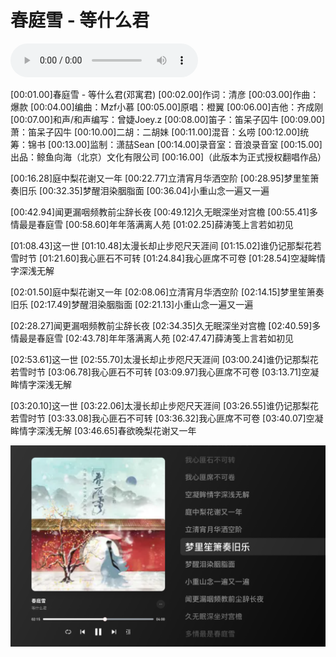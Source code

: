 # 春庭雪 - 等什么君

<audio controls="controls" src="/生活漫谈/音乐/assets/春庭雪-等什么君.mp3"></audio>

[00:01.00]春庭雪 - 等什么君(邓寓君) 
[00:02.00]作词：清彦 
[00:03.00]作曲：爆款 
[00:04.00]编曲：Mzf小慕
[00:05.00]原唱：橙翼
[00:06.00]吉他：齐成刚
[00:07.00]和声/和声编写：曾婕Joey.z
[00:08.00]笛子：笛呆子囚牛
[00:09.00]萧：笛呆子囚牛
[00:10.00]二胡：二胡妹
[00:11.00]混音：幺唠
[00:12.00]统筹：锦书
[00:13.00]监制：潇喆Sean
[00:14.00]录音室：音浪录音室
[00:15.00]出品：鲸鱼向海（北京）文化有限公司
[00:16.00]（此版本为正式授权翻唱作品）

[00:16.28]庭中梨花谢又一年
[00:22.77]立清宵月华洒空阶
[00:28.95]梦里笙箫奏旧乐
[00:32.35]梦醒泪染胭脂面
[00:36.04]小重山念一遍又一遍

[00:42.94]闻更漏咽频教前尘辞长夜
[00:49.12]久无眠深坐对宫檐
[00:55.41]多情最是春庭雪
[00:58.60]年年落满离人苑
[01:02.25]薛涛笺上言若如初见

[01:08.43]这一世
[01:10.48]太漫长却止步咫尺天涯间
[01:15.02]谁仍记那梨花若雪时节
[01:21.60]我心匪石不可转
[01:24.84]我心匪席不可卷
[01:28.54]空凝眸情字深浅无解

[02:01.50]庭中梨花谢又一年
[02:08.06]立清宵月华洒空阶
[02:14.15]梦里笙箫奏旧乐
[02:17.49]梦醒泪染胭脂面
[02:21.13]小重山念一遍又一遍

[02:28.27]闻更漏咽频教前尘辞长夜
[02:34.35]久无眠深坐对宫檐
[02:40.59]多情最是春庭雪
[02:43.78]年年落满离人苑
[02:47.47]薛涛笺上言若如初见

[02:53.61]这一世
[02:55.70]太漫长却止步咫尺天涯间
[03:00.24]谁仍记那梨花若雪时节
[03:06.78]我心匪石不可转
[03:09.97]我心匪席不可卷
[03:13.71]空凝眸情字深浅无解

[03:20.10]这一世
[03:22.06]太漫长却止步咫尺天涯间
[03:26.55]谁仍记那梨花若雪时节
[03:33.08]我心匪石不可转
[03:36.32]我心匪席不可卷
[03:40.07]空凝眸情字深浅无解
[03:46.65]春欲晚梨花谢又一年
 
![image-20240412135908416](./assets/image-20240412135908416.png)

